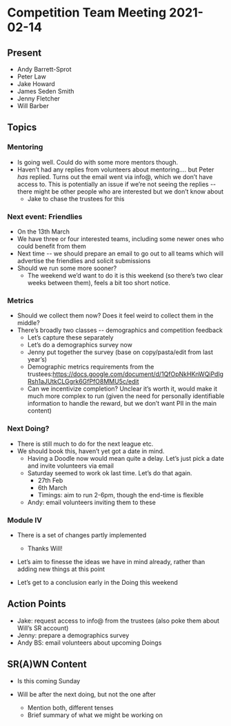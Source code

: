 # Competition Team Meeting 2021-02-14

## Present

- Andy Barrett-Sprot
- Peter Law
- Jake Howard
- James Seden Smith
- Jenny Fletcher
- Will Barber

## Topics

### Mentoring
  - Is going well. Could do with some more mentors though.
  - Haven’t had any replies from volunteers about mentoring…. but Peter _has_ replied. Turns out the email went via info@, which we don’t have access to. This is potentially an issue if we’re not seeing the replies -- there might be other people who are interested but we don’t know about
    - Jake to chase the trustees for this

### Next event: Friendlies
  - On the 13th March
  - We have three or four interested teams, including some newer ones who could benefit from them
  - Next time -- we should prepare an email to go out to all teams which will advertise the friendlies and solicit submissions
  - Should we run some more sooner?
    - The weekend we’d want to do it is this weekend (so there’s two clear weeks between them), feels a bit too short notice.

### Metrics
  - Should we collect them now? Does it feel weird to collect them in the middle?
  - There’s broadly two classes -- demographics and competition feedback
    - Let’s capture these separately
    - Let’s do a demographics survey now
    - Jenny put together the survey (base on copy/pasta/edit from last year’s)
    - Demographic metrics requirements from the trustees:<https://docs.google.com/document/d/1QfOpNkHKnWQiPdlgRsh1aJUtkCLGgrk6GfPfO8MMU5c/edit>
    - Can we incentivize completion? Unclear it’s worth it, would make it much more complex to run (given the need for personally identifiable information to handle the reward, but we don’t want PII in the main content)

### Next Doing?
  - There is still much to do for the next league etc.
  - We should book this, haven’t yet got a date in mind.
    - Having a Doodle now would mean quite a delay. Let’s just pick a date and invite volunteers via email
    - Saturday seemed to work ok last time. Let’s do that again.
      - 27th Feb
      - 6th March
      - Timings: aim to run 2-6pm, though the end-time is flexible
    - Andy: email volunteers inviting them to these

### Module Ⅳ
  - There is a set of changes partly implemented
    - Thanks Will!

  - Let’s aim to finesse the ideas we have in mind already, rather than adding new things at this point

  - Let’s get to a conclusion early in the Doing this weekend


## Action Points

- Jake: request access to info@ from the trustees (also poke them about Will’s SR account)
- Jenny: prepare a demographics survey
- Andy BS: email volunteers about upcoming Doings


## SR(A)WN Content

- Is this coming Sunday

- Will be after the next doing, but not the one after

  - Mention both, different tenses
  - Brief summary of what we might be working on

